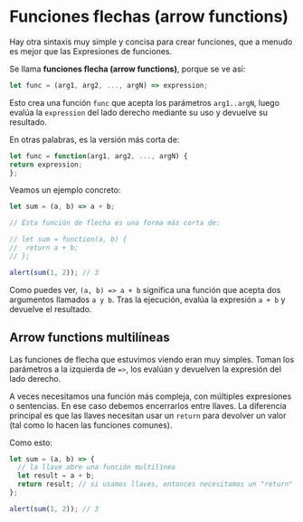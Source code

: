 # Funciones flechas (arrow functions)

Hay otra sintaxis muy simple y concisa para crear funciones, que a menudo es mejor que las Expresiones de funciones.

Se llama **funciones flecha (arrow functions)**, porque se ve así:

```js
let func = (arg1, arg2, ..., argN) => expression;
```

Esto crea una función `func` que acepta los parámetros `arg1..argN`, luego evalúa la `expression` del lado derecho mediante su uso y devuelve su resultado.

En otras palabras, es la versión más corta de:

```js
let func = function(arg1, arg2, ..., argN) {
return expression;
};
```

Veamos un ejemplo concreto:

```js
let sum = (a, b) => a + b;

// Esta función de flecha es una forma más corta de:

// let sum = function(a, b) {
//  return a + b;
// };

alert(sum(1, 2)); // 3
```

Como puedes ver, `(a, b) => a + b` significa una función que acepta dos argumentos llamados `a y b`. Tras la ejecución, evalúa la expresión `a + b` y devuelve el resultado.

## Arrow functions multilíneas

Las funciones de flecha que estuvimos viendo eran muy simples. Toman los parámetros a la izquierda de `=>`, los evalúan y devuelven la expresión del lado derecho.

A veces necesitamos una función más compleja, con múltiples expresiones o sentencias. En ese caso debemos encerrarlos entre llaves. La diferencia principal es que las llaves necesitan usar un `return` para devolver un valor (tal como lo hacen las funciones comunes).

Como esto:

```js
let sum = (a, b) => {
  // la llave abre una función multilínea
  let result = a + b;
  return result; // si usamos llaves, entonces necesitamos un "return" explícito
};

alert(sum(1, 2)); // 3
```
